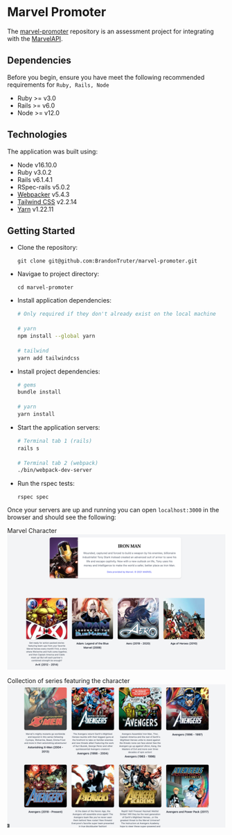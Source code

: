 # Marvel Promoter

The [marvel-promoter](https://github.com/BrandonTruter/marvel-promoter) repository is an assessment project for integrating with the [MarvelAPI](http://developer.marvel.com/docs).

## Dependencies

Before you begin, ensure you have meet the following recommended requirements for `Ruby, Rails, Node`
  * Ruby >= v3.0
  * Rails >= v6.0
  * Node >= v12.0

## Technologies

The application was built using:
  - Node v16.10.0
  - Ruby v3.0.2
  - Rails v6.1.4.1
  - RSpec-rails v5.0.2
  - [Webpacker](https://github.com/rails/webpacker) v5.4.3
  - [Tailwind CSS](https://tailwindcss.com) v2.2.14
  - [Yarn](https://classic.yarnpkg.com/en/) v1.22.11


## Getting Started

- Clone the repository:

      git clone git@github.com:BrandonTruter/marvel-promoter.git

- Navigae to project directory:

      cd marvel-promoter

- Install application dependencies:

  ```sh
  # Only required if they don't already exist on the local machine

  # yarn
  npm install --global yarn

  # tailwind
  yarn add tailwindcss
  ```

- Install project dependencies:

  ```sh
  # gems
  bundle install

  # yarn
  yarn install
  ```

- Start the application servers:

  ```sh
  # Terminal tab 1 (rails)
  rails s

  # Terminal tab 2 (webpack)
  ./bin/webpack-dev-server
  ```

- Run the rspec tests:

      rspec spec


Once your servers are up and running you can open `localhost:3000` in the browser and should see the following:

Marvel Character
![landing_page](readme_images/marvel_character.png)

Collection of series featuring the character
![landing_page](readme_images/series_collections.png)
